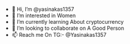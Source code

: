 - 👋 Hi, I’m @yasinakas1357
- 👀 I’m interested in Women
- 🌱 I’m currently learning About cryptocurrency 
- 💞️ I’m looking to collaborate on A Good Person
- 📫 Reach me On TG:- @Yasinakas1357

<!---
yasinakas1357/yasinakas1357 is a ✨ special ✨ repository because its `README.md` (this file) appears on your GitHub profile.
You can click the Preview link to take a look at your changes.
--->
